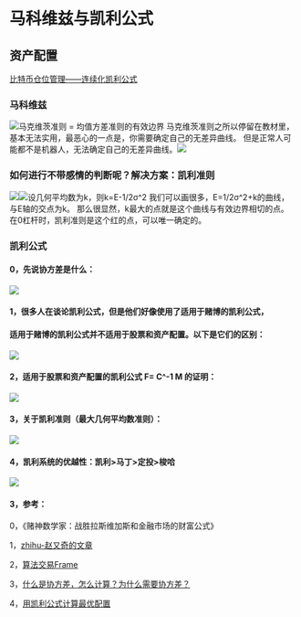 # 马科维兹与凯利公式

## 资产配置

[比特币仓位管理——连续化凯利公式](https://www.bfm-unity.com/v/joinquant/joinquant/bi-te-bi-cang-wei-guan-li-lian-xu-hua-kai-li-gong-shi)

### 马科维兹 <a href="#ma-ke-wei-zi" id="ma-ke-wei-zi"></a>

![](https://1765781468-files.gitbook.io/\~/files/v0/b/gitbook-legacy-files/o/assets%2F-M6CRaXFMq2pMngzlUK3%2F-MOW-AcZBa4luiGbs1-y%2F-MOW-NOfC-vnl0Ie0XdV%2F60FCD0E012EEE3B51A21E984B41F132D.jpg?alt=media\&token=7577e32d-b0b4-4634-be73-f6cd475a9ced)马克维茨准则 = 均值方差准则的有效边界 马克维茨准则之所以停留在教材里，基本无法实用，最恶心的一点是，你需要确定自己的无差异曲线。 但是正常人可能都不是机器人，无法确定自己的无差异曲线。![](https://1765781468-files.gitbook.io/\~/files/v0/b/gitbook-legacy-files/o/assets%2F-M6CRaXFMq2pMngzlUK3%2F-MOW2Igr1FA4bwUmnsKQ%2F-MOW2Q4sRZUJyo14v\_z6%2Fe6623746b4f8bd55e364724d55d06135.png?alt=media\&token=aa56ebe1-8189-4a99-b3ba-e91e7645b25c)

### 如何进行不带感情的判断呢？解决方案：凯利准则 <a href="#undefined" id="undefined"></a>

![](https://1765781468-files.gitbook.io/\~/files/v0/b/gitbook-legacy-files/o/assets%2F-M6CRaXFMq2pMngzlUK3%2F-MOW08\_sXPDd4DThiOmX%2F-MOW0q6dgDwYLA9\_bPLs%2F3828f7385a5e0dec2704ec30f18b096c.png?alt=media\&token=9e7e7494-7963-4349-88ab-4f4a951fd2c1)![](https://1765781468-files.gitbook.io/\~/files/v0/b/gitbook-legacy-files/o/assets%2F-M6CRaXFMq2pMngzlUK3%2F-MOW08\_sXPDd4DThiOmX%2F-MOW0duiCPZgUkjcx\_m3%2F279480897a3c9952c2ac9bc585022efb.png?alt=media\&token=1f8c13ae-41b2-492a-873d-5f5660786a11)设几何平均数为k，则k=E-1/2σ^2 我们可以画很多，E=1/2σ^2+k的曲线，与E轴的交点为k。 那么很显然，k最大的点就是这个曲线与有效边界相切的点。 在0杠杆时，凯利准则是这个红的点，可以唯一确定的。

### 凯利公式 <a href="#kai-li-gong-shi" id="kai-li-gong-shi"></a>

#### 0，先说协方差是什么： <a href="#id-0" id="id-0"></a>

![](https://1765781468-files.gitbook.io/\~/files/v0/b/gitbook-legacy-files/o/assets%2F-M6CRaXFMq2pMngzlUK3%2F-MOW08\_sXPDd4DThiOmX%2F-MOW1Gb2vM7RHsU6wrEx%2Fe5a20b68578d5bedd728a52fcb11f747.png?alt=media\&token=01e26b42-d0fb-4bb9-9ada-6925cb9a906b)

#### 1，很多人在谈论凯利公式，但是他们好像使用了适用于赌博的凯利公式， <a href="#id-1" id="id-1"></a>

#### 适用于赌博的凯利公式并不适用于股票和资产配置。以下是它们的区别： <a href="#undefined-1" id="undefined-1"></a>

![](https://1765781468-files.gitbook.io/\~/files/v0/b/gitbook-legacy-files/o/assets%2F-M6CRaXFMq2pMngzlUK3%2F-MOW08\_sXPDd4DThiOmX%2F-MOW1QoXQHiCMkpa7MLz%2Fd5aedabf3ff97dbd16ca0e47c5607a51.png?alt=media\&token=ae96dae2-2d38-40df-b937-b9bc7d5799ce)

#### 2，适用于股票和资产配置的凯利公式 F= C^-1 M 的证明： <a href="#id-2-f-c-1-m" id="id-2-f-c-1-m"></a>

![](https://1765781468-files.gitbook.io/\~/files/v0/b/gitbook-legacy-files/o/assets%2F-M6CRaXFMq2pMngzlUK3%2F-MOW08\_sXPDd4DThiOmX%2F-MOW1fn9-QVfZlp6mNRf%2F34820b124e950936e1d88802b448f345.png?alt=media\&token=3a97ecaf-8ef1-4629-8b6c-aee99d10acb3)

#### 3，关于凯利准则（最大几何平均数准则）： <a href="#id-3" id="id-3"></a>

![](https://1765781468-files.gitbook.io/\~/files/v0/b/gitbook-legacy-files/o/assets%2F-M6CRaXFMq2pMngzlUK3%2F-MOW08\_sXPDd4DThiOmX%2F-MOW1qcBi-McL1oKT9E3%2Fa441ebbc4bd836b0a7c3db57fc8bb29f.png?alt=media\&token=c81e87e5-1924-4954-91be-c3ed9741a345)

#### 4，凯利系统的优越性：凯利>马丁>定投>梭哈 <a href="#id-4" id="id-4"></a>

![](https://1765781468-files.gitbook.io/\~/files/v0/b/gitbook-legacy-files/o/assets%2F-M6CRaXFMq2pMngzlUK3%2F-MOW08\_sXPDd4DThiOmX%2F-MOW27rXFAMW2PxE1dwv%2F9a538f164e449818b0e309b70c973f03.png?alt=media\&token=31cd6a84-d476-4e9b-950f-a189216bb5b6)

#### 3，参考： <a href="#id-3-1" id="id-3-1"></a>

0，《赌神数学家：战胜拉斯维加斯和金融市场的财富公式》&#x20;

1，[zhihu-赵又奇的文章](https://www.zhihu.com/people/zhao-you-qi-31/posts)&#x20;

2，[算法交易Frame](http://www.360doc.com/content/18/0123/12/42576766\_724401695.shtml)&#x20;

3，[什么是协方差，怎么计算？为什么需要协方差？](https://blog.csdn.net/Russell\_W/article/details/85118486)&#x20;

4，[用凯利公式计算最优配置](http://www.360doc.com/content/19/0714/13/54009962\_848630371.shtml)
